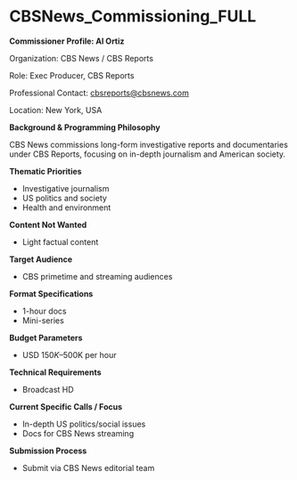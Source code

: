 # CBSNews_Commissioning_FULL

**Commissioner Profile: Al Ortiz**

Organization: CBS News / CBS Reports

Role: Exec Producer, CBS Reports

Professional Contact: cbsreports@cbsnews.com

Location: New York, USA

**Background & Programming Philosophy**

CBS News commissions long-form investigative reports and documentaries under CBS Reports, focusing on in-depth journalism and American society.

**Thematic Priorities**

- Investigative journalism
- US politics and society
- Health and environment

**Content Not Wanted**

- Light factual content

**Target Audience**

- CBS primetime and streaming audiences

**Format Specifications**

- 1-hour docs
- Mini-series

**Budget Parameters**

- USD $150K–$500K per hour

**Technical Requirements**

- Broadcast HD

**Current Specific Calls / Focus**

- In-depth US politics/social issues
- Docs for CBS News streaming

**Submission Process**

- Submit via CBS News editorial team